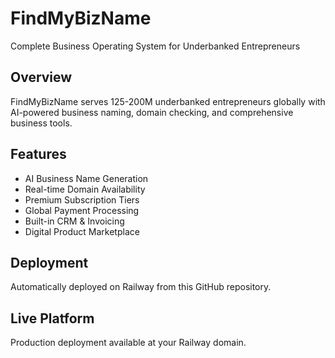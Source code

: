 # FindMyBizName

Complete Business Operating System for Underbanked Entrepreneurs

## Overview
FindMyBizName serves 125-200M underbanked entrepreneurs globally with AI-powered business naming, domain checking, and comprehensive business tools.

## Features
- AI Business Name Generation
- Real-time Domain Availability
- Premium Subscription Tiers
- Global Payment Processing
- Built-in CRM & Invoicing
- Digital Product Marketplace

## Deployment
Automatically deployed on Railway from this GitHub repository.

## Live Platform
Production deployment available at your Railway domain.
